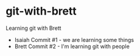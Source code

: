 # git-with-brett
Learning git with Brett

- Isaiah Commit #1 - we are learning some things
- Brett Commit #2 - I'm learning git with people